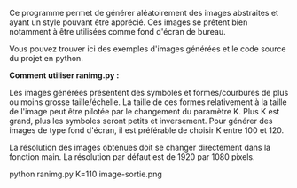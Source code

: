 Ce programme permet de générer aléatoirement des images abstraites et ayant un style pouvant être apprécié. Ces images se prêtent bien notamment à être utilisées comme fond d'écran de bureau.

Vous pouvez trouver ici des exemples d'images générées et le code source du projet en python.

**Comment utiliser ranimg.py :**

Les images générées présentent des symboles et formes/courbures de plus ou moins grosse taille/échelle. La taille de ces formes relativement à la taille de l'image peut être pilotée par le changement du paramètre K.
Plus K est grand, plus les symboles seront petits et inversement. Pour générer des images de type fond d'écran, il est préférable de choisir K entre 100 et 120.

La résolution des images obtenues doit se changer directement dans la fonction main. La résolution par défaut est de 1920 par 1080 pixels.

python ranimg.py K=110 image-sortie.png
